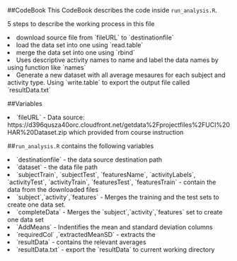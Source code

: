##CodeBook
This CodeBook describes the code inside `run_analysis.R`.

5 steps to describe the working process in this file

<li>download source file from `fileURL` to `destinationfile`</li>
<li>load the data set into one using `read.table`</li>
<li>merge the data set into one using `rbind`</li>
<li>Uses descriptive activity names to name and label the data names by using function like `names`</li>
<li>Generate a new dataset with all average mesaures for each subject and activity type. Using `write.table` to export the output file called `resultData.txt`</li>

##Variables
<li>`fileURL` - Data source: 
https://d396qusza40orc.cloudfront.net/getdata%2Fprojectfiles%2FUCI%20HAR%20Dataset.zip  which provided from course instruction</li> 

##`run_analysis.R` contains the following variables
<li>`destinationfile` - the data source destination path</li>
<li>`dataset` - the data file path</li>
<li>`subjectTrain`, `subjectTest`, `featuresName`, `activityLabels`, `activityTest`, `activityTrain`, `featuresTest`, `featuresTrain` - contain the data from the downloaded files </li>
<li>`subject`,`activity`,`features` - Merges the training and the test sets to create one data set.</li>
<li>`completeData` - Merges the `subject`,`activity`,`features` set to create one data set</li>
<li>`AddMeans` - Indentifies the mean and standard deviation columns
<li>`requiredCol` ,`extractedMeanSD` - extracts the </li>
<li>`resultData` - contains the relevant averages </li>
<li>`resultData.txt` - export the `resultData` to current working directory</li>

